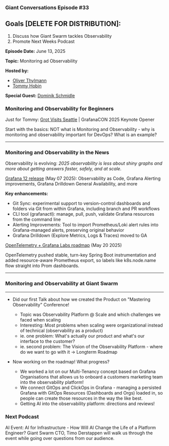 ### Giant Conversations Episode #33

## Goals [DELETE FOR DISTRIBUTION]: 
1. Discuss how Giant Swarm tackles Observability
3. Promote Next Weeks Podcast

**Episode Date:** June 13, 2025

**Topic:**
Monitoring ad Observability

**Hosted by:** 

* [Oliver Thylmann](https://www.linkedin.com/in/thylmann/)
* [Tommy Hobin](https://www.linkedin.com/in/tommy-hobin/)

**Special Guest:**
[Dominik Schmidle](https://github.com/Rotfuks)

### Monitoring and Observability for Beginners

Just for Tommy: [Grot Visits Seattle](https://www.youtube.com/watch?v=QDuzAFA6uLo) | GrafanaCON 2025 Keynote Opener

Start with the basics: NOT what is Monitoring and Observability -  why is monitoring and observability important for DevOps? What is an example?

------------------------------------------------------------------------------------------------------------------------------

### Monitoring and Observability in the News

Observability is evolving: _2025 observability is less about shiny graphs and more about getting answers faster, safely, and at scale._

[Grafana 12 release](https://grafana.com/blog/2025/05/07/grafana-12-release-all-the-new-features/) (May 07 2025): Observability as Code, Grafana Alerting improvements, Grafana Drilldown General Availability, and more

**Key enhancements:**
- Git Sync: experimental support to version-control dashboards and folders via Git from within Grafana, including branch and PR workflows
- CLI tool (grafanactl): manage, pull, push, validate Grafana resources from the command line
- Alerting Improvements: Tool to import Prometheus/Loki alert rules into Grafana-managed alerts, preserving original behavior 
- Grafana Drilldown (Explore Metrics, Logs & Traces) moved to GA

[OpenTelemetry + Grafana Labs roadmap](https://grafana.com/blog/2025/05/20/opentelemetry-with-prometheus-better-integration-through-resource-attribute-promotion/) (May 20 2025)

OpenTelemetry pushed stable, turn-key Spring Boot instrumentation and added resource-aware Prometheus export, so labels like k8s.node.name flow straight into Prom dashboards.

------------------------------------------------------------------------------------------------------------------------------

### Monitoring and Observability at Giant Swarm

------------------------------------------------------------------------------------------------------------------------------

- Did our first Talk about how we created the Product on "Mastering Observability" Conference!
  - Topic was Observability Platform @ Scale and which challenges we faced when scaling
  - Interesting: Most problems when scaling were organizational instead of technical (observability as a product)
  - ie. one problem: What's actually our product and what's our interface to the customer?
  - ie. second problem: The Vision of the Observability Platform - where do we want to go with it -> Longterm Roadmap
 
- Now working on the roadmap! What progress? 
  - We worked a lot on our Multi-Tenancy concept based on Grafana Organisations that allows us to onboard a customers marketing team into the observability platform!
  - We connect GitOps and ClickOps in Grafana - managing a persisted Grafana with GitOps Resources (Dashboards and Orgs) loaded in, so people can create those resources in the way the like best.
  - Getting AI into the observability platform: directions and reviews! 


### Next Podcast

AI Event: AI for Infrastructure - How Will AI Change the Life of a Platform Engineer? Giant Swarm CTO, Timo Derstappen will walk us through the event while going over questions from our audience. 














